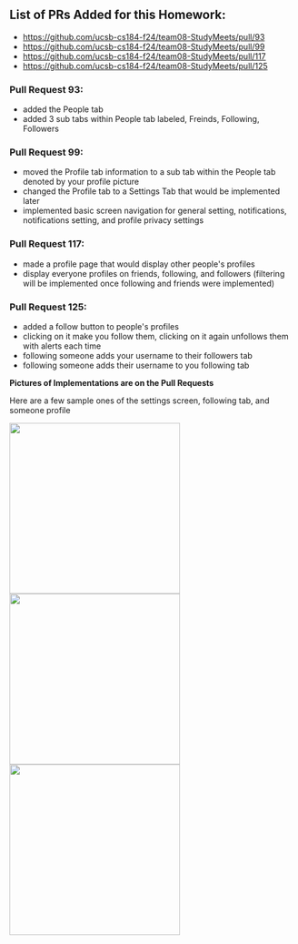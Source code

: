 ## List of PRs Added for this Homework:
- https://github.com/ucsb-cs184-f24/team08-StudyMeets/pull/93
- https://github.com/ucsb-cs184-f24/team08-StudyMeets/pull/99
- https://github.com/ucsb-cs184-f24/team08-StudyMeets/pull/117
- https://github.com/ucsb-cs184-f24/team08-StudyMeets/pull/125

### Pull Request 93:
- added the People tab
- added 3 sub tabs within People tab labeled, Freinds, Following, Followers

### Pull Request 99:
- moved the Profile tab information to a sub tab within the People tab denoted by your profile picture
- changed the Profile tab to a Settings Tab that would be implemented later
- implemented basic screen navigation for general setting, notifications, notifications setting, and profile privacy settings

### Pull Request 117:
- made a profile page that would display other people's profiles
- display everyone profiles on friends, following, and followers (filtering will be implemented once following and friends were implemented)

### Pull Request 125:
- added a follow button to people's profiles
- clicking on it make you follow them, clicking on it again unfollows them with alerts each time
- following someone adds your username to their followers tab
- following someone adds their username to you following tab

**Pictures of Implementations are on the Pull Requests**

Here are a few sample ones of the settings screen, following tab, and someone profile

<img src="https://github.com/user-attachments/assets/644932a2-7dec-4f89-b294-fbfca1091e44" width=300>
<img src="https://github.com/user-attachments/assets/98498c0e-90e1-4327-bfb8-996bd2ac7724" width=300>
<img src="https://github.com/user-attachments/assets/083eb677-7121-432e-ad43-059c754a7f7b" width=300>



